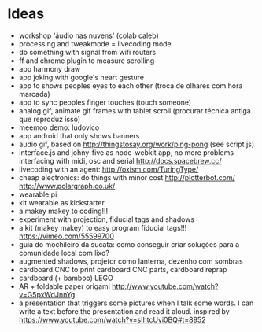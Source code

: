 Ideas
=====

- workshop 'áudio nas nuvens' (colab caleb)
- processing and tweakmode = livecoding mode
- do something with signal from wifi routers
- ff and chrome plugin to measure scrolling
- app harmony draw
- app joking with google's heart gesture
- app to shows peoples eyes to each other (troca de olhares com hora marcada)
- app to sync peoples finger touches (touch someone)
- analog gif, animate gif frames with tablet scroll (procurar técnica antiga que reproduz isso)
- meemoo demo: ludovico
- app android that only shows banners
- audio gif, based on http://thingstosay.org/work/ping-pong (see script.js)
- interface.js and johny-five as node-webkit app, no more problems interfacing with midi, osc and serial http://docs.spacebrew.cc/
- livecoding with an agent: http://oxism.com/TuringType/
- cheap electronics: do things with minor cost http://plotterbot.com/ http://www.polargraph.co.uk/
- wearable pi
- kit wearable as kickstarter
- a makey makey to coding!!!
- experiment with projection, fiducial tags and shadows
- a kit (makey makey) to easy program fiducial tags!!! https://vimeo.com/55599700
- guia do mochileiro da sucata: como conseguir criar soluções para a comunidade local com lixo?
- augmented shadows, projetor como lanterna, dezenho com sombras
- cardboard CNC to print cardboard CNC parts, cardboard reprap
- cardboard (+ bamboo) LEGO
- AR + foldable paper origami http://www.youtube.com/watch?v=G5pxWdJnnYg
- a presentation that triggers some pictures when I talk some words. I can write a text before the presentation and read it aloud. inspired by https://www.youtube.com/watch?v=sIhtcUvi0BQ#t=8952